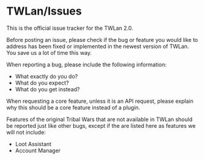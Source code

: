 # TWLan/Issues

This is the official issue tracker for the TWLan 2.0.

Before posting an issue, please check if the bug or feature you would like to address has been fixed or implemented in the newest version of TWLan. You save us a lot of time this way.

When reporting a bug, please include the following information:
* What exactly do you do?
* What do you expect?
* What do you get instead?

When requesting a core feature, unless it is an API request, please explain why this should be a core feature instead of a plugin.

Features of the original Tribal Wars that are not available in TWLan should be reported just like other bugs, except if the are listed here as features we will not include:
* Loot Assistant
* Account Manager

